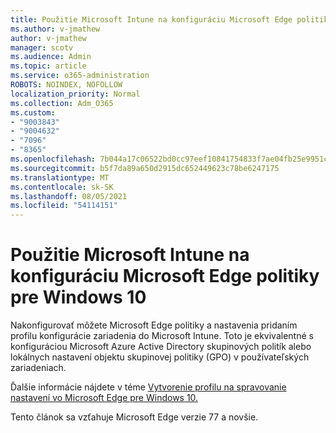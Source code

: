 ```yaml
---
title: Použitie Microsoft Intune na konfiguráciu Microsoft Edge politiky pre Windows 10
ms.author: v-jmathew
author: v-jmathew
manager: scotv
ms.audience: Admin
ms.topic: article
ms.service: o365-administration
ROBOTS: NOINDEX, NOFOLLOW
localization_priority: Normal
ms.collection: Adm_O365
ms.custom:
- "9003843"
- "9004632"
- "7096"
- "8365"
ms.openlocfilehash: 7b044a17c06522bd0cc97eef10841754833f7ae04fb25e9951c1d9df7e93f6f9
ms.sourcegitcommit: b5f7da89a650d2915dc652449623c78be6247175
ms.translationtype: MT
ms.contentlocale: sk-SK
ms.lasthandoff: 08/05/2021
ms.locfileid: "54114151"
---
```

# <a name="use-microsoft-intune-to-configure-microsoft-edge-policy-settings-for-windows-10"></a>Použitie Microsoft Intune na konfiguráciu Microsoft Edge politiky pre Windows 10

Nakonfigurovať môžete Microsoft Edge politiky a nastavenia pridaním profilu konfigurácie zariadenia do Microsoft Intune. Toto je ekvivalentné s konfiguráciou Microsoft Azure Active Directory skupinových politík alebo lokálnych nastavení objektu skupinovej politiky (GPO) v používateľských zariadeniach.

Ďalšie informácie nájdete v téme [Vytvorenie profilu na spravovanie nastavení vo Microsoft Edge pre Windows 10.](https://go.microsoft.com/fwlink/?linkid=2133700)

Tento článok sa vzťahuje Microsoft Edge verzie 77 a novšie.
